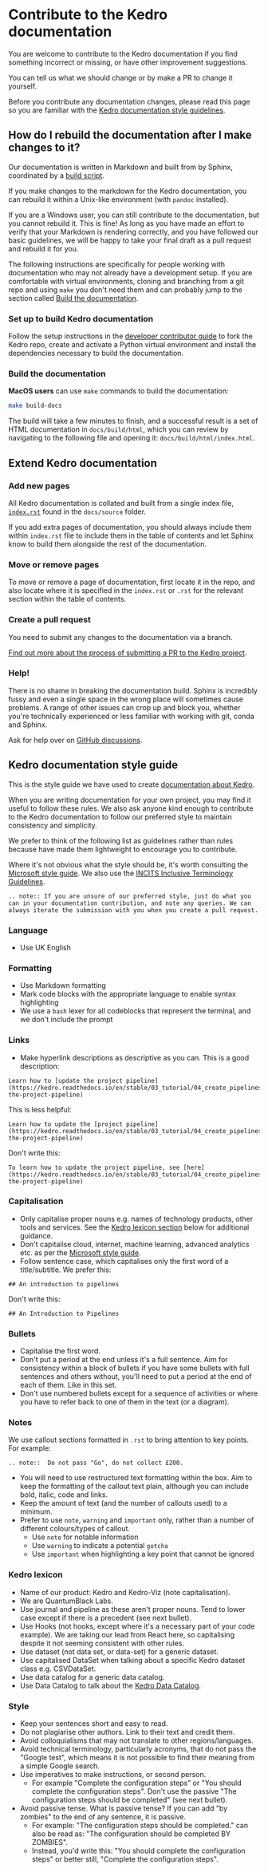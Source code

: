 # Contribute to the Kedro documentation

You are welcome to contribute to the Kedro documentation if you find something incorrect or missing, or have other improvement suggestions.

You can tell us what we should change or by make a PR to change it yourself.

Before you contribute any documentation changes, please read this page so you are familiar with the [Kedro documentation style guidelines](#kedro-documentation-style-guide).

## How do I rebuild the documentation after I make changes to it?

Our documentation is written in Markdown and built from by Sphinx, coordinated by a [build script](https://github.com/quantumblacklabs/kedro/blob/master/docs/build-docs.sh).

If you make changes to the markdown for the Kedro documentation, you can rebuild it within a Unix-like environment (with `pandoc` installed).

If you are a Windows user, you can still contribute to the documentation, but you cannot rebuild it. This is fine! As long as you have made an effort to verify that your Markdown is rendering correctly, and you have followed our basic guidelines, we will be happy to take your final draft as a pull request and rebuild it for you.

The following instructions are specifically for people working with documentation who may not already have a development setup. If you are comfortable with virtual environments, cloning and branching from a git repo and using `make` you don't need them and can probably jump to the section called [Build the documentation](#build-the-documentation).

### Set up to build Kedro documentation

Follow the setup instructions in the [developer contributor guide](./02_developer_contributor_guidelines.md#before-you-start-development-set-up)
to fork the Kedro repo, create and activate a Python virtual environment and install the dependencies necessary to build the documentation.


### Build the documentation

**MacOS users** can use `make` commands to build the documentation:

```bash
make build-docs
```

The build will take a few minutes to finish, and a successful result is a set of HTML documentation in `docs/build/html`, which you can review by navigating to the following file and opening it: `docs/build/html/index.html`.


## Extend Kedro documentation

### Add new pages

All Kedro documentation is collated and built from a single index file, [`index.rst`](https://github.com/quantumblacklabs/kedro/blob/master/docs/source/index.rst) found in the `docs/source` folder.

If you add extra pages of documentation, you should always include them within `index.rst` file to include them in the table of contents and let Sphinx know to build them alongside the rest of the documentation.

### Move or remove pages

To move or remove a page of documentation, first locate it in the repo, and also locate where it is specified in the `index.rst` or `.rst` for the relevant section within the table of contents.

### Create a pull request

You need to submit any changes to the documentation via a branch.

[Find out more about the process of submitting a PR to the Kedro project](./02_developer_contributor_guidelines.md).

### Help!

There is no shame in breaking the documentation build. Sphinx is incredibly fussy and even a single space in the wrong place will sometimes cause problems. A range of other issues can crop up and block you, whether you're technically experienced or less familiar with working with git, conda and Sphinx.

Ask for help over on [GitHub discussions](https://github.com/quantumblacklabs/kedro/discussions).

## Kedro documentation style guide

This is the style guide we have used to create [documentation about Kedro](https://kedro.readthedocs.io/en/stable/).

When you are writing documentation for your own project, you may find it useful to follow these rules. We also ask anyone kind enough to contribute to the Kedro documentation to follow our preferred style to maintain consistency and simplicity.

We prefer to think of the following list as guidelines rather than rules because have made them lightweight to encourage you to contribute.

Where it's not obvious what the style should be, it's worth consulting the [Microsoft style guide](https://docs.microsoft.com/en-gb/style-guide/welcome/). We also use the [INCITS Inclusive Terminology Guidelines](https://standards.incits.org/apps/group_public/download.php/131246/eb-2021-00288-001-INCITS-Inclusive-Terminology-Guidelines.pdf).

```eval_rst
.. note:: If you are unsure of our preferred style, just do what you can in your documentation contribution, and note any queries. We can always iterate the submission with you when you create a pull request.
```

### Language
* Use UK English

### Formatting
* Use Markdown formatting
* Mark code blocks with the appropriate language to enable syntax highlighting
* We use a `bash` lexer for all codeblocks that represent the terminal, and we don't include the prompt

### Links
* Make hyperlink descriptions as descriptive as you can. This is a good description:

```text
Learn how to [update the project pipeline](https://kedro.readthedocs.io/en/stable/03_tutorial/04_create_pipelines.html#update-the-project-pipeline)
```

This is less helpful:

```text
Learn how to update the [project pipeline](https://kedro.readthedocs.io/en/stable/03_tutorial/04_create_pipelines.html#update-the-project-pipeline)
```

Don't write this:

```text
To learn how to update the project pipeline, see [here](https://kedro.readthedocs.io/en/stable/03_tutorial/04_create_pipelines.html#update-the-project-pipeline)
```

### Capitalisation
* Only capitalise proper nouns e.g. names of technology products, other tools and services. See the [Kedro lexicon section](#kedro-lexicon) below for additional guidance.
* Don't capitalise cloud, internet, machine learning, advanced analytics etc. as per the [Microsoft style guide](https://docs.microsoft.com/en-us/style-guide/a-z-word-list-term-collections/term-collections/accessibility-terms).
* Follow sentence case, which capitalises only the first word of a title/subtitle. We prefer this:

```text
## An introduction to pipelines
```

Don't write this:

```text
## An Introduction to Pipelines
```

### Bullets
* Capitalise the first word.
* Don't put a period at the end unless it's a full sentence. Aim for consistency within a block of bullets if you have some bullets with full sentences and others without, you'll need to put a period at the end of each of them. Like in this set.
* Don't use numbered bullets except for a sequence of activities or where you have to refer back to one of them in the text (or a diagram).

### Notes
We use callout sections formatted in `.rst` to bring attention to key points. For example:

```eval_rst
.. note::  Do not pass "Go", do not collect £200.
```

* You will need to use restructured text formatting within the box. Aim to keep the formatting of the callout text plain, although you can include bold, italic, code and links.
* Keep the amount of text (and the number of callouts used) to a minimum.
* Prefer to use `note`, `warning` and `important` only, rather than a number of different colours/types of callout.
    * Use `note` for notable information
    * Use `warning` to indicate a potential `gotcha`
    * Use `important` when highlighting a key point that cannot be ignored

### Kedro lexicon
* Name of our product: Kedro and Kedro-Viz (note capitalisation).
* We are QuantumBlack Labs.
* Use journal and pipeline as these aren't proper nouns. Tend to lower case except if there is a precedent (see next bullet).
* Use Hooks (not hooks, except where it's a necessary part of your code example). We are taking our lead from React here, so capitalising despite it not seeming consistent with other rules.
* Use dataset (not data set, or data-set) for a generic dataset.
 * Use capitalised DataSet when talking about a specific Kedro dataset class e.g. CSVDataSet.
* Use data catalog for a generic data catalog.
 * Use Data Catalog to talk about the [Kedro Data Catalog](../05_data/01_data_catalog.md).

### Style
* Keep your sentences short and easy to read.
* Do not plagiarise other authors. Link to their text and credit them.
* Avoid colloquialisms that may not translate to other regions/languages.
* Avoid technical terminology, particularly acronyms, that do not pass the "Google test", which means it is not possible to find their meaning from a simple Google search.
* Use imperatives to make instructions, or second person.
  * For example "Complete the configuration steps" or "You should complete the configuration steps". Don't use the passive "The configuration steps should be completed" (see next bullet).
* Avoid passive tense. What is passive tense? If you can add "by zombies" to the end of any sentence, it is passive.
  * For example: "The configuration steps should be completed." can also be read as: "The configuration should be completed BY ZOMBIES".
  * Instead, you'd write this: "You should complete the configuration steps" or better still, "Complete the configuration steps".

